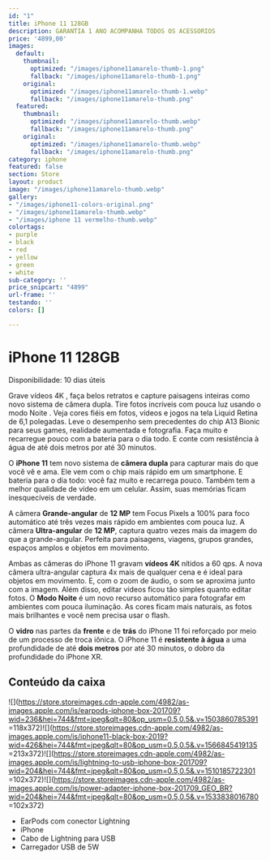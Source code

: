 ```yaml
---
id: "1"
title: iPhone 11 128GB
description: GARANTIA 1 ANO ACOMPANHA TODOS OS ACESSORIOS
price: '4899,00'
images:
  default:
    thumbnail:
      optimized: "/images/iphone11amarelo-thumb-1.png"
      fallback: "/images/iphone11amarelo-thumb-1.png"
    original:
      optimized: "/images/iphone11amarelo-thumb-1.webp"
      fallback: "/images/iphone11amarelo-thumb.png"
  featured:
    thumbnail:
      optimized: "/images/iphone11amarelo-thumb.webp"
      fallback: "/images/iphone11amarelo-thumb.png"
    original:
      optimized: "/images/iphone11amarelo-thumb.webp"
      fallback: "/images/iphone11amarelo-thumb.png"
category: iphone
featured: false
section: Store
layout: product
image: "/images/iphone11amarelo-thumb.webp"
gallery:
- "/images/iphone11-colors-original.png"
- "/images/iphone11amarelo-thumb.webp"
- "/images/iphone 11 vermelho-thumb.webp"
colortags:
- purple
- black
- red
- yellow
- green
- white
sub-category: ''
price_snipcart: "4899"
url-frame: ''
testando: ''
colors: []

---
```

# iPhone 11 128GB

Disponibilidade: 10 dias úteis

Grave vídeos 4K , faça belos retratos e capture paisagens inteiras como novo sistema de câmera dupla. Tire fotos incríveis com pouca luz usando o modo Noite . Veja cores fiéis em fotos, vídeos e jogos na tela Liquid Retina de 6,1 polegadas. Leve o desempenho sem precedentes do chip A13 Bionic para seus games, realidade aumentada e fotografia. Faça muito e recarregue pouco com a bateria para o dia todo. E conte com resistência à água de até dois metros por até 30 minutos.

O **iPhone 11** tem novo sistema de **câmera dupla** para capturar mais do que você vê e ama. Ele vem com o chip mais rápido em um smartphone. E bateria para o dia todo: você faz muito e recarrega pouco. Também tem a melhor qualidade de vídeo em um celular. Assim, suas memórias ficam inesquecíveis de verdade.

A câmera **Grande-angular** de **12 MP** tem Focus Pixels a 100% para foco automático até três vezes mais rápido em ambientes com pouca luz. A câmera **Ultra-angular** de **12 MP**, captura quatro vezes mais da imagem do que a grande-angular. Perfeita para paisagens, viagens, grupos grandes, espaços amplos e objetos em movimento.

Ambas as câmeras do iPhone 11 gravam **vídeos 4K** nítidos a 60 qps. A nova câmera ultra-angular captura 4x mais de qualquer cena e é ideal para objetos em movimento. E, com o zoom de áudio, o som se aproxima junto com a imagem. Além disso, editar vídeos ficou tão simples quanto editar fotos. O **Modo Noite** é um novo recurso automático para fotografar em ambientes com pouca iluminação. As cores ficam mais naturais, as fotos mais brilhantes e você nem precisa usar o flash.

O **vidro** nas partes da **frente** e de **trás** do iPhone 11 foi reforçado por meio de um processo de troca iônica. O iPhone 11 é **resistente à água** a uma profundidade de até **dois metros** por até 30 minutos, o dobro da profundidade do iPhone XR.

## Conteúdo da caixa

![](https://store.storeimages.cdn-apple.com/4982/as-images.apple.com/is/earpods-iphone-box-201709?wid=236&hei=744&fmt=jpeg&qlt=80&op_usm=0.5,0.5&.v=1503860785391 =118x372)![](https://store.storeimages.cdn-apple.com/4982/as-images.apple.com/is/iphone11-black-box-2019?wid=426&hei=744&fmt=jpeg&qlt=80&op_usm=0.5,0.5&.v=1566845419135 =213x372)![](https://store.storeimages.cdn-apple.com/4982/as-images.apple.com/is/lightning-to-usb-iphone-box-201709?wid=204&hei=744&fmt=jpeg&qlt=80&op_usm=0.5,0.5&.v=1510185722301 =102x372)![](https://store.storeimages.cdn-apple.com/4982/as-images.apple.com/is/power-adapter-iphone-box-201709_GEO_BR?wid=204&hei=744&fmt=jpeg&qlt=80&op_usm=0.5,0.5&.v=1533838016780 =102x372)

* EarPods com conector Lightning
* iPhone
* Cabo de Lightning para USB
* Carregador USB de 5W